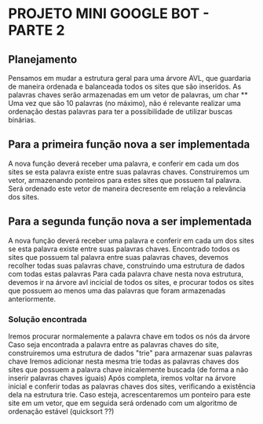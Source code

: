 # PROJETO MINI GOOGLE BOT - PARTE 2

## Planejamento
Pensamos em mudar a estrutura geral para uma árvore AVL, que guardaria de maneira ordenada e balanceada todos os sites que são inseridos.
As palavras chaves serão armazenadas em um vetor de palavras, um char **
Uma vez que são 10 palavras (no máximo), não é relevante realizar uma ordenação destas palavras para ter a possibilidade de utilizar buscas binárias.

## Para a primeira função nova a ser implementada
A nova função deverá receber uma palavra, e conferir em cada um dos sites se esta palavra existe entre suas palavras chaves.
Construiremos um vetor, armazenando ponteiros para estes sites que possuem tal palavra.
Será ordenado este vetor de maneira decresente em relação a relevância dos sites.

## Para a segunda função nova a ser implementada
A nova função deverá receber uma palavra e conferir em cada um dos sites se esta palavra existe entre suas palavras chaves.
Encontrado todos os sites que possuem tal palavra entre suas palavras chaves, devemos recolher todas suas palavras chave, construindo uma estrutura de dados com todas estas palavras
Para cada palavra chave nesta nova estrutura, devemos ir na árvore avl incicial de todos os sites, e procurar todos os sites que possuem ao menos uma das palavras que foram armazenadas anteriormente.

### Solução encontrada
Iremos procurar normalemente a palavra chave em todos os nós da árvore
Caso seja encontrada a palavra entre as palavras chaves do site, construiremos uma estrutura de dados "trie" para armazenar suas palavras chave
Iremos adicionar nesta mesma trie todas as palavras chaves dos sites que possuem a palavra chave inicalemente buscada (de forma a não inserir palavras chaves iguais)
Após completa, iremos voltar na árvore inicial e conferir todas as palavras chaves dos sites, verificando a existência dela na estrutura trie. Caso esteja, acrescentaremos um ponteiro para este site em um vetor, que em seguida será ordenado com um algoritmo de ordenação estável (quicksort ??)